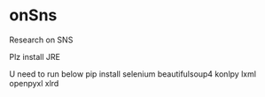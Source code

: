 # onSns
 Research on SNS

Plz install JRE

U need to run below
pip install selenium beautifulsoup4 konlpy lxml openpyxl xlrd